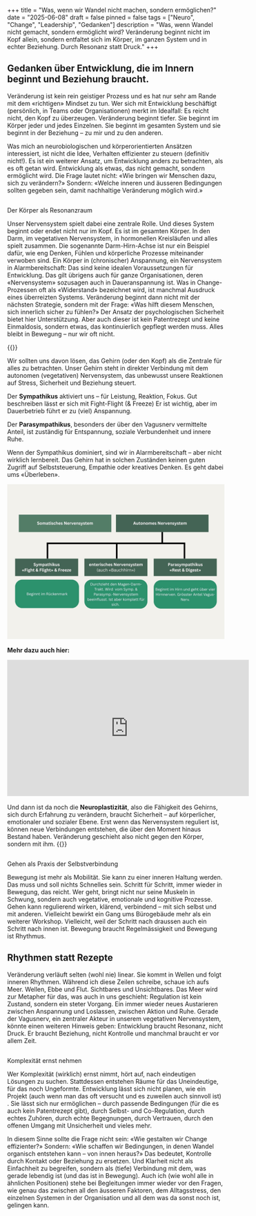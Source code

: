 +++
title = "Was, wenn wir Wandel nicht machen, sondern ermöglichen?"
date = "2025-06-08"
draft = false
pinned = false
tags = ["Neuro", "Change", "Leadership", "Gedanken"]
description = "Was, wenn Wandel nicht gemacht, sondern ermöglicht wird? Veränderung beginnt nicht im Kopf allein, sondern entfaltet sich im Körper, im ganzen System und in echter Beziehung. Durch Resonanz statt Druck."
+++
## Gedanken über Entwicklung, die im Innern beginnt und Beziehung braucht.

Veränderung ist kein rein geistiger Prozess und es hat nur sehr am Rande mit dem «richtigen» Mindset zu tun. Wer sich mit Entwicklung beschäftigt (persönlich, in Teams oder Organisationen) merkt im Idealfall: Es reicht nicht, den Kopf zu überzeugen. Veränderung beginnt tiefer. Sie beginnt im Körper jeder und jedes Einzelnen. Sie beginnt im gesamten System und sie beginnt in der Beziehung – zu mir und zu den anderen. 

Was mich an neurobiologischen und körperorientierten Ansätzen interessiert, ist nicht die Idee, Verhalten effizienter zu steuern (definitiv nicht!). Es ist ein weiterer Ansatz, um Entwicklung anders zu betrachten, als es oft getan wird. Entwicklung als etwas, das nicht gemacht, sondern ermöglicht wird. Die Frage lautet nicht: «Wie bringen wir Menschen dazu, sich zu verändern?» Sondern: «Welche inneren und äusseren Bedingungen sollten gegeben sein, damit nachhaltige Veränderung möglich wird.»

## 
Der Körper als Resonanzraum

Unser Nervensystem spielt dabei eine zentrale Rolle. Und dieses System beginnt oder endet nicht nur im Kopf. Es ist im gesamten Körper. In den Darm, im vegetativen Nervensystem, in hormonellen Kreisläufen und alles spielt zusammen. Die sogenannte Darm-Hirn-Achse ist nur ein Beispiel dafür, wie eng Denken, Fühlen und körperliche Prozesse miteinander verwoben sind. Ein Körper in (chronischer) Anspannung, ein Nervensystem in Alarmbereitschaft: Das sind keine idealen Voraussetzungen für Entwicklung. Das gilt übrigens auch für ganze Organisationen, deren «Nervensystem» sozusagen auch in Daueranspannung ist. Was in Change-Prozessen oft als «Widerstand» bezeichnet wird, ist manchmal Ausdruck eines überreizten Systems. Veränderung beginnt dann nicht mit der nächsten Strategie, sondern mit der Frage: «Was hilft diesem Menschen, sich innerlich sicher zu fühlen?» Der Ansatz der psychologischen Sicherheit bietet hier Unterstützung. Aber auch dieser ist kein Patentrezept und keine Einmaldosis, sondern etwas, das kontinuierlich gepflegt werden muss. Alles bleibt in Bewegung – nur wir oft nicht. 

{{<box title="Was das Gehirn braucht, um sich zu verändern">}}

Wir sollten uns davon lösen, das Gehirn (oder den Kopf) als die Zentrale für alles zu betrachten. Unser Gehirn steht in direkter Verbindung mit dem autonomen (vegetativen) Nervensystem, das unbewusst unsere Reaktionen auf Stress, Sicherheit und Beziehung steuert.

Der **Sympathikus** aktiviert uns – für Leistung, Reaktion, Fokus. Gut beschreiben lässt er sich mit Fight-Flight (& Freeze) Er ist wichtig, aber im Dauerbetrieb führt er zu (viel) Anspannung. 

Der **Parasympathikus**, besonders der über den Vagusnerv vermittelte Anteil, ist zuständig für Entspannung, soziale Verbundenheit und innere Ruhe.

Wenn der Sympathikus dominiert, sind wir in Alarmbereitschaft – aber nicht wirklich lernbereit. Das Gehirn hat in solchen Zuständen keinen guten Zugriff auf Selbststeuerung, Empathie oder kreatives Denken.  Es geht dabei ums «Überleben».

![Eine erste Grafik aus meinem Lernprojekt, angelehnt an Inhalte aus dem Video von Dr. Janis](nervensystem.jpg)

**Mehr dazu auch hier:**

<iframe width="560" height="315" src="https://www.youtube.com/embed/ihqaARY-Va4?si=qzVbMvlYgTUuhSK7" title="YouTube video player" frameborder="0" allow="accelerometer; autoplay; clipboard-write; encrypted-media; gyroscope; picture-in-picture; web-share" referrerpolicy="strict-origin-when-cross-origin" allowfullscreen></iframe>


Und dann ist da noch die **Neuroplastizität**, also die Fähigkeit des Gehirns, sich durch Erfahrung zu verändern, braucht Sicherheit – auf körperlicher, emotionaler und sozialer Ebene. Erst wenn das Nervensystem reguliert ist, können neue Verbindungen entstehen, die über den Moment hinaus Bestand haben. Veränderung geschieht also nicht gegen den Körper, sondern mit ihm. 
{{</box>}}

## 
Gehen als Praxis der Selbstverbindung

Bewegung ist mehr als Mobilität. Sie kann zu einer inneren Haltung werden. Das muss und soll nichts Schnelles sein. Schritt für Schritt, immer wieder in Bewegung, das reicht. Wer geht, bringt nicht nur seine Muskeln in Schwung, sondern auch vegetative, emotionale und kognitive Prozesse. Gehen kann regulierend wirken, klärend, verbindend – mit sich selbst und mit anderen. Vielleicht bewirkt ein Gang ums Bürogebäude mehr als ein weiterer Workshop. Vielleicht, weil der Schritt nach draussen auch ein Schritt nach innen ist. Bewegung braucht Regelmässigkeit und Bewegung ist Rhythmus. 


## Rhythmen statt Rezepte


Veränderung verläuft selten (wohl nie) linear. Sie kommt in Wellen und folgt inneren Rhythmen. Während ich diese Zeilen schreibe, schaue ich aufs Meer. Wellen, Ebbe und Flut. Sichtbares und Unsichtbares. Das Meer wird zur Metapher für das, was auch in uns geschieht: Regulation ist kein Zustand, sondern ein steter Vorgang. Ein immer wieder neues Austarieren zwischen Anspannung und Loslassen, zwischen Aktion und Ruhe. Gerade der Vagusnerv, ein zentraler Akteur in unserem vegetativen Nervensystem, könnte einen weiteren Hinweis geben: Entwicklung braucht Resonanz, nicht Druck. Er braucht Beziehung, nicht Kontrolle und manchmal braucht er vor allem Zeit. 

## 
Komplexität ernst nehmen

Wer Komplexität (wirklich) ernst nimmt, hört auf, nach eindeutigen Lösungen zu suchen. Stattdessen entstehen Räume für das Uneindeutige, für das noch Ungeformte. Entwicklung lässt sich nicht planen, wie ein Projekt (auch wenn man das oft versucht und es zuweilen auch sinnvoll ist) . Sie lässt sich nur ermöglichen – durch passende Bedingungen (für die es auch kein Patentrezept gibt), durch Selbst- und Co-Regulation, durch echtes Zuhören, durch echte Begegnungen, durch Vertrauen, durch den offenen Umgang mit Unsicherheit und vieles mehr. 

In diesem Sinne sollte die Frage nicht sein: «Wie gestalten wir Change effizienter?» Sondern: «Wie schaffen wir Bedingungen, in denen Wandel organisch entstehen kann – von innen heraus?» Das bedeutet, Kontrolle durch Kontakt oder Beziehung zu ersetzen. Und Klarheit nicht als Einfachheit zu begreifen, sondern als (tiefe) Verbindung mit dem, was gerade lebendig ist (und das ist in Bewegung). Auch ich (wie wohl alle in ähnlichen Positionen) stehe bei Begleitungen immer wieder vor den Fragen, wie genau das zwischen all den äusseren Faktoren, dem Alltagsstress, den einzelnen Systemen in der Organisation und all dem was da sonst noch ist, gelingen kann.